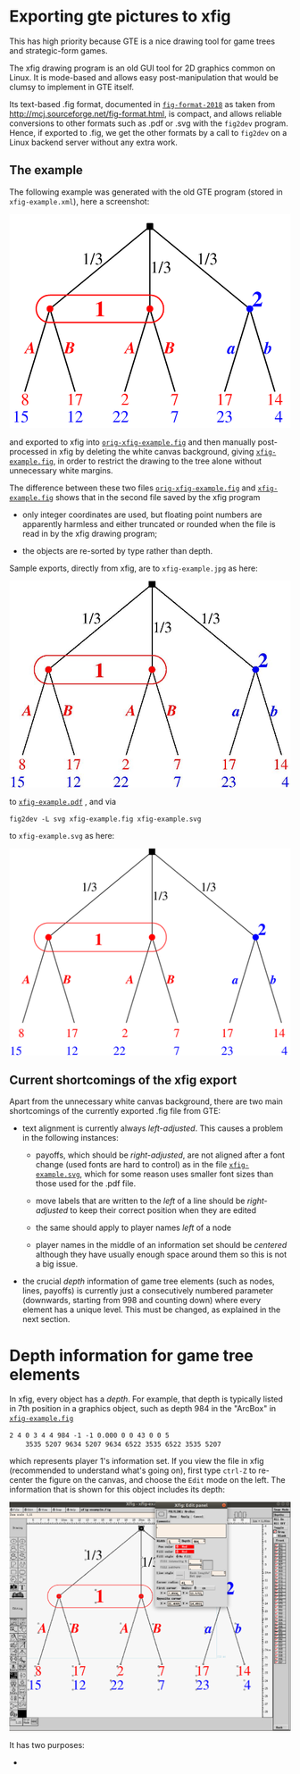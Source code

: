 # Exporting gte pictures to xfig

This has high priority because GTE is a nice drawing tool
for game trees and strategic-form games.

The xfig drawing program is an old GUI tool for 2D graphics
common on Linux.
It is mode-based and allows easy post-manipulation that
would be clumsy to implement in GTE itself.

Its text-based .fig format, documented in
[`fig-format-2018`](./fig-format-2018) as 
taken from http://mcj.sourceforge.net/fig-format.html,
is compact, and allows reliable conversions to other formats
such as .pdf or .svg with the `fig2dev` program.
Hence, if exported to .fig, we get the other formats by a
call to `fig2dev` on a Linux backend server without any
extra work.

## The example 

The following example was generated with the old GTE program
(stored in `xfig-example.xml`), here a screenshot:

![](./screenshot.png)

and exported to xfig into
[`orig-xfig-example.fig`](./orig-xfig-example.fig) 
and then manually post-processed in xfig by deleting the
white canvas background, giving
[`xfig-example.fig`](./xfig-example.fig),
in order to restrict the drawing to the tree alone without
unnecessary white margins.

The difference between these two files
[`orig-xfig-example.fig`](./orig-xfig-example.fig) and
[`xfig-example.fig`](./xfig-example.fig) 
shows that in the second file saved by the xfig program

- only integer coordinates are used, but floating point
  numbers are apparently harmless and either truncated or
  rounded when the file is read in by the xfig drawing
  program;

- the objects are re-sorted by type rather than depth.

Sample exports, directly from xfig, are to `xfig-example.jpg` as here:

![](./xfig-example.jpg)

to 
[`xfig-example.pdf`](./xfig-example.pdf) , 
and via 

    fig2dev -L svg xfig-example.fig xfig-example.svg

to `xfig-example.svg` as here:

![](./xfig-example.svg)

## Current shortcomings of the xfig export

Apart from the unnecessary white canvas background, there
are two main shortcomings of the currently exported .fig
file from GTE:

- text alignment is currently always *left-adjusted*.
  This causes a problem in the following instances:

  * payoffs, which should be *right-adjusted*, are not aligned
    after a font change (used fonts are hard to control)
    as in the file
    [`xfig-example.svg`](xfig-example.svg), which for some
    reason uses smaller font sizes than those used for the
    .pdf file.

  * move labels that are written to the *left* of a line
    should be *right-adjusted* to keep their correct
    position when they are edited

  * the same should apply to player names *left* of a node

  * player names in the middle of an information set should
    be *centered* although they have usually enough space
    around them so this is not a big issue.

- the crucial *depth* information of game tree elements
  (such as nodes, lines, payoffs) is
  currently just a consecutively numbered parameter
  (downwards, starting from 998 and counting down) where
  every element has a unique level. This must be changed, as
  explained in the next section.

# Depth information for game tree elements

In xfig, every object has a *depth*.
For example, that depth is typically listed in 7th position
in a graphics object, such as depth 984 in the "ArcBox"
in 
[`xfig-example.fig`](./xfig-example.fig)
    
    2 4 0 3 4 4 984 -1 -1 0.000 0 0 43 0 0 5
        3535 5207 9634 5207 9634 6522 3535 6522 3535 5207

which represents player 1's information set.
If you view the file in xfig (recommended to understand
what's going on), first type `ctrl-Z` to re-center the
figure on the canvas, and choose the `Edit` mode on the
left. The information that is shown for this object includes
its depth:

![](./edit-in-xfig.png)

It has two purposes:

- 
